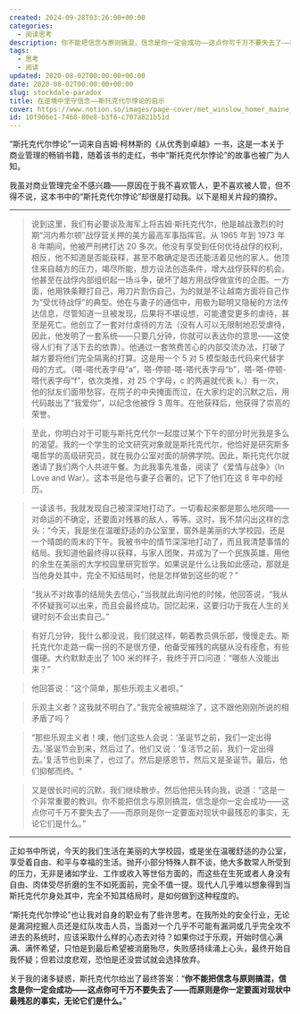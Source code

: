 ```yaml
---
created: 2024-09-28T03:26:00+00:00
categories:
  - 阅读思考
description: 你不能把信念与原则搞混，信念是你一定会成功——这点你可千万不要失去了——而原则是你一定要面对现状中最残忍的事实，无论它们是什么。
tags:
  - 思考
  - 阅读
updated: 2020-08-02T00:00:00+00:00
date: 2020-08-02T00:00:00+00:00
slug: stockdale-paradox
title: 在逆境中坚守信念——斯托克代尔悖论的启示
cover: https://www.notion.so/images/page-cover/met_winslow_homer_maine_coast.jpg
id: 10f906e1-7468-80e8-b3f6-c707a821b51d
---
```


“斯托克代尔悖论”一词来自吉姆·柯林斯的《从优秀到卓越》一书，这是一本关于商业管理的畅销书籍，随着该书的走红，书中“斯托克代尔悖论”的故事也被广为人知。

我虽对商业管理完全不感兴趣——原因在于我不喜欢管人，更不喜欢被人管，但不得不说，这本书中的“斯托克代尔悖论”却很是打动我。以下是相关片段的摘抄。

---

> 说到这里，我们有必要谈及海军上将吉姆·斯托克代尔，他是越战激烈的时期“河内希尔顿”战俘营关押的美方最高军事指挥官。从 1965 年到 1973 年 8 年期间，他被严刑拷打达 20 多次。他没有享受到任何优待战俘的权利，相反，他不知道是否能获释，甚至不敢确定是否还能活着见他的家人。他顶住来自越方的压力，竭尽所能，想方设法创造条件，增大战俘获释的机会。他甚至在战俘内部组织起一场斗争，破坏了越方用战俘做宣传的企图。一方面，他用铁条鞭打自己，用刀片割伤自己，为的就是不让越南方面将自己作为“受优待战俘”的典型。他在与妻子的通信中，用极为聪明又隐秘的方法传达信息，尽管知道一旦被发现，后果将不堪设想，可能遭受更多的虐待，甚至是死亡。他创立了一套对付虐待的方法（没有人可以无限制地忍受虐待，因此，他发明了一套系统——只要几分钟，你就可以表达你的意思——这使得人们有了活下去的依靠）。他通过一套煞费苦心的内部交流办法，打破了越方要将他们完全隔离的打算。这是用一个 5 对 5 模型敲击代码来代替字母的方式。（嗒-嗒代表字母“a”，嗒-停顿-嗒-嗒代表字母“b”，嗒-嗒-停顿-嗒代表字母“f”，依次类推，对 25 个字母，c 的两遍就代表 k。）有一次，他的狱友们面带愁容，在院子的中央掩面而泣，在大家约定的沉默之后，用代码敲出了“我爱你”，以纪念他被俘 3 周年。在他获释后，他获得了崇高的荣誉。

> 至此，你明白对于可能与斯托克代尔一起度过某个下午的部分时光我是多么的渴望。我的一个学生的论文研究对象就是斯托克代尔，他恰好是研究斯多噶哲学的高级研究员，就在我办公室对面的胡佛学院。因此，斯托克代尔就邀请了我们两个人共进午餐。为此我事先准备，阅读了《爱情与战争》（In Love and War）。这本书是他与妻子合著的，记下了他们在这 8 年中的经历。

> 一读该书，我就发现自己被深深地打动了。一切看起来都是那么地灰暗——对命运的不确定，还要面对残暴的敌人，等等。这时，我不禁闪出这样的念头：“今天，我是坐在温暖舒适的办公室里，窗外是美丽的大学校园，还是一个晴朗的周末的下午。我被书中的情节深深地打动了，而且我清楚事情的结局。我知道他最终得以获释，与家人团聚，并成为了一个民族英雄，用他的余生在美丽的大学校园里研究哲学。如果说是什么让我如此感动，那就是当他身处其中，完全不知结局时，他是怎样做到这些的呢？”

> “我从不对故事的结局失去信心，”当我就此询问他的时候，他回答说，“我从不怀疑我可以出来，而且会最终成功。回忆起来，这要归功于我在人生的关键时刻不会出卖自己。”

> 有好几分钟，我什么都没说，我们就这样，朝着教员俱乐部，慢慢走去。斯托克代尔走路一瘸一拐的不是很方便，他备受摧残的病腿从没有痊愈，有些僵硬。大约默默走出了 100 米的样子，我终于开口问道：“哪些人没能出来？”

> 他回答说：“这个简单，那些乐观主义者呗。”

> 乐观主义者？这我就不明白了。”我完全被搞糊涂了，这不跟他刚刚所说的相矛盾了吗？

> “那些乐观主义者！噢，他们这些人会说：‘圣诞节之前，我们一定出得去。’圣诞节会到来，然后过了。他们又说：‘复活节之前，我们一定出得去。’复活节也到来了，也过了。然后是感恩节，然后又是圣诞节。最后，他们抑郁而终。“

> 又是很长时间的沉默，我们继续散步。然后他把头转向我，说道：“这是一个非常重要的教训。你不能把信念与原则搞混，信念是你一定会成功——这点你可千万不要失去了——而原则是你一定要面对现状中最残忍的事实，无论它们是什么。”

---

正如书中所说，今天的我们生活在美丽的大学校园，或是坐在温暖舒适的办公室，享受着自由、和平与幸福的生活。抛开小部分特殊人群不谈，绝大多数常人所受到的压力，无非是诸如学业、工作或收入等世俗方面的，而这些在生死或者人身没有自由、肉体受尽折磨的生不如死面前，完全不值一提。现代人几乎难以想象得到当斯托克代尔身处其中，完全不知其结局时，是如何做到这种程度的。

“斯托克代尔悖论”也让我对自身的职业有了些许思考。在我所处的安全行业，无论是漏洞挖掘人员还是红队攻击人员，当面对一个几乎不可能有漏洞或几乎完全攻不进去的系统时，应该采取什么样的心态去对待？如果你过于乐观，开始时信心满满、满怀希望，只怕是到最后希望被消磨殆尽，失败感持续涌上心头，最终开始自我怀疑；但若过度悲观，恐怕是还没尝试就会选择放弃。

关于我的诸多疑惑，斯托克代尔给出了最终答案：“**你不能把信念与原则搞混，信念是你一定会成功——这点你可千万不要失去了——而原则是你一定要面对现状中最残忍的事实，无论它们是什么。**”

